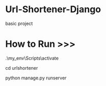 # Url-Shortener-Django

basic project

# How to Run >>>

.\my_env\Scripts\activate

cd urlshortener

python manage.py runserver

